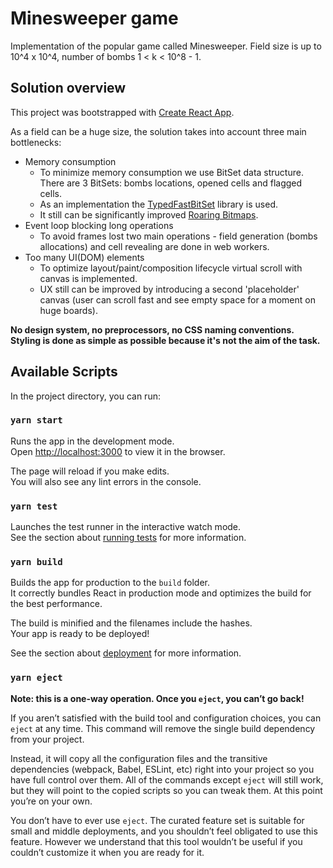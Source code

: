# Minesweeper game

Implementation of the popular game called Minesweeper. Field size is up to 10^4 x 10^4, number of bombs 1 < k < 10^8 - 1.

## Solution overview

This project was bootstrapped with [Create React App](https://github.com/facebook/create-react-app).

As a field can be a huge size, the solution takes into account three main bottlenecks:

- Memory consumption
  - To minimize memory consumption we use BitSet data structure. There are 3 BitSets: bombs locations, opened cells and flagged cells.
  - As an implementation the [TypedFastBitSet](https://github.com/lemire/TypedFastBitSet.js/blob/master/TypedFastBitSet.js) library is used.
  - It still can be significantly improved [Roaring Bitmaps](https://roaringbitmap.org/).
- Event loop blocking long operations
  - To avoid frames lost two main operations - field generation (bombs allocations) and cell revealing are done in web workers.
- Too many UI(DOM) elements
  - To optimize layout/paint/composition lifecycle virtual scroll with canvas is implemented.
  - UX still can be improved by introducing a second 'placeholder' canvas (user can scroll fast and see empty space for a moment on huge boards).

**No design system, no preprocessors, no CSS naming conventions. Styling is done as simple as possible because it's not the aim of the task.**

## Available Scripts

In the project directory, you can run:

### `yarn start`

Runs the app in the development mode.\
Open [http://localhost:3000](http://localhost:3000) to view it in the browser.

The page will reload if you make edits.\
You will also see any lint errors in the console.

### `yarn test`

Launches the test runner in the interactive watch mode.\
See the section about [running tests](https://facebook.github.io/create-react-app/docs/running-tests) for more information.

### `yarn build`

Builds the app for production to the `build` folder.\
It correctly bundles React in production mode and optimizes the build for the best performance.

The build is minified and the filenames include the hashes.\
Your app is ready to be deployed!

See the section about [deployment](https://facebook.github.io/create-react-app/docs/deployment) for more information.

### `yarn eject`

**Note: this is a one-way operation. Once you `eject`, you can’t go back!**

If you aren’t satisfied with the build tool and configuration choices, you can `eject` at any time. This command will remove the single build dependency from your project.

Instead, it will copy all the configuration files and the transitive dependencies (webpack, Babel, ESLint, etc) right into your project so you have full control over them. All of the commands except `eject` will still work, but they will point to the copied scripts so you can tweak them. At this point you’re on your own.

You don’t have to ever use `eject`. The curated feature set is suitable for small and middle deployments, and you shouldn’t feel obligated to use this feature. However we understand that this tool wouldn’t be useful if you couldn’t customize it when you are ready for it.
